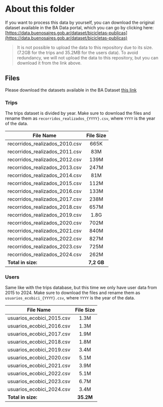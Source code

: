 # About this folder

If you want to process this data by yourself, you can download the original dataset available in the BA Data portal, which you can go by clicking here: [https://data.buenosaires.gob.ar/dataset/bicicletas-publicas](https://data.buenosaires.gob.ar/dataset/bicicletas-publicas)

> It is not possible to upload the data to this repository due to its size. (7.2GB for the trips and 35.2MB for the users data). To avoid redundancy, we will not upload the data to this repository, but you can download it from the link above.

## Files

Please download the datasets available in the BA Dataset [this link](https://data.buenosaires.gob.ar/dataset/bicicletas-publicas)


### Trips

The trips dataset is divided by year. Make sure to download the files and rename them as `recorridos_realizados_{YYYY}.csv`, where `YYYY` is the year of the data.

| File Name                      | File Size |
|--------------------------------|:---------:|
| recorridos_realizados_2010.csv | 665K      |
| recorridos_realizados_2011.csv | 83M       |
| recorridos_realizados_2012.csv | 139M      |
| recorridos_realizados_2013.csv | 247M      |
| recorridos_realizados_2014.csv | 81M       |
| recorridos_realizados_2015.csv | 112M      |
| recorridos_realizados_2016.csv | 133M      |
| recorridos_realizados_2017.csv | 238M      |
| recorridos_realizados_2018.csv | 657M      |
| recorridos_realizados_2019.csv | 1.8G      |
| recorridos_realizados_2020.csv | 702M      |
| recorridos_realizados_2021.csv | 840M      |
| recorridos_realizados_2022.csv | 827M      |
| recorridos_realizados_2023.csv | 725M      |
| recorridos_realizados_2024.csv | 262M      |
| **Total in size:**                     | **7,2 GB**|

### Users

Same like with the trips database, but this time we only have user data from 2015 to 2024. Make sure to download the files and rename them as `usuarios_ecobici_{YYYY}.csv`, where `YYYY` is the year of the data.

| File Name                     | File Size |
|-------------------------------|:---------:|
| usuarios_ecobici_2015.csv     | 1.3M      |
| usuarios_ecobici_2016.csv     | 1.3M      |
| usuarios_ecobici_2017.csv     | 1.9M      |
| usuarios_ecobici_2018.csv     | 1.8M      |
| usuarios_ecobici_2019.csv     | 3.4M      |
| usuarios_ecobici_2020.csv     | 5.1M      |
| usuarios_ecobici_2021.csv     | 3.9M      |
| usuarios_ecobici_2022.csv     | 5.1M      |
| usuarios_ecobici_2023.csv     | 6.7M      |
| usuarios_ecobici_2024.csv     | 3.4M      |
| **Total in size:**                    | **35.2M** |
